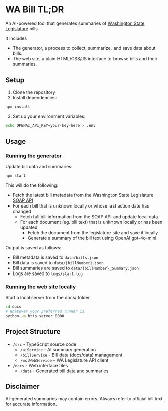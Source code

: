 # WA Bill TL;DR

An AI-powered tool that generates summaries of [Washington State Legislature](https://app.leg.wa.gov) bills.

It includes

- The generator, a process to collect, summarize, and save data about bills.
- The web site, a plain HTML/CSS/JS interface to browse bills and their summaries.

## Setup

1. Clone the repository
2. Install dependencies:

```bash
npm install
```

3. Set up your environment variables:

```bash
echo OPENAI_API_KEY=your-key-here > .env
```

## Usage

### Running the generator

Update bill data and summaries:

```bash
npm start
```

This will do the following:

- Fetch the latest bill metadata from the Washington State Legislature [SOAP API](https://wslwebservices.leg.wa.gov/)
- For each bill that is unknown locally or whose last action date has changed
  - Fetch full bill information from the SOAP API and update local data
  - For each document (eg. bill text) that is unknown locally or has been updated
    - Fetch the document from the legislature site and save it locally
    - Generate a summary of the bill text using OpenAI gpt-4o-mini.

Output is saved as follows:

- Bill metadata is saved to `data/bills.json`
- Bill data is saved to `data/{billNumber}.json`
- Bill summaries are saved to `data/{billNumber}_Summary.json`
- Logs are saved to `logs/start.log`

### Running the web site locally

Start a local server from the docs/ folder

```bash
cd docs
# Whatever your preferred runner is
python -m http.server 8000
```

## Project Structure

- `/src` - TypeScript source code
  - `/aiService` - AI summary generation
  - `/billService` - Bill data (docs/data) management
  - `/wslWebService` - WA Legislature API client
- `/docs` - Web interface files
  - `/data` - Generated bill data and summaries

## Disclaimer

AI-generated summaries may contain errors. Always refer to official bill text for accurate information.
